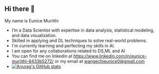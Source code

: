 ## Hi there 👋
My name is Eunice Muriithi
- I’m a Data Scientist with expertise in data analysis, statistical modeling, and data visualization.
- Skilled in applying and DL techniques to solve real-world problems.
- I'm currently learning and perfecting my skills in AI.
- I am open for any collaborations related to DS,ML and AI 
- You can find me on linkedin at https://www.linkedin.com/in/eunice-muriithi-8433b5272/ or my email  at wangechieunice0@gmail.com
- [![Anurag's GitHub stats](https://github-readme-stats.vercel.app/api?username=wangechi01-a)](https://github.com/anuraghazra/github-readme-stats)
  
